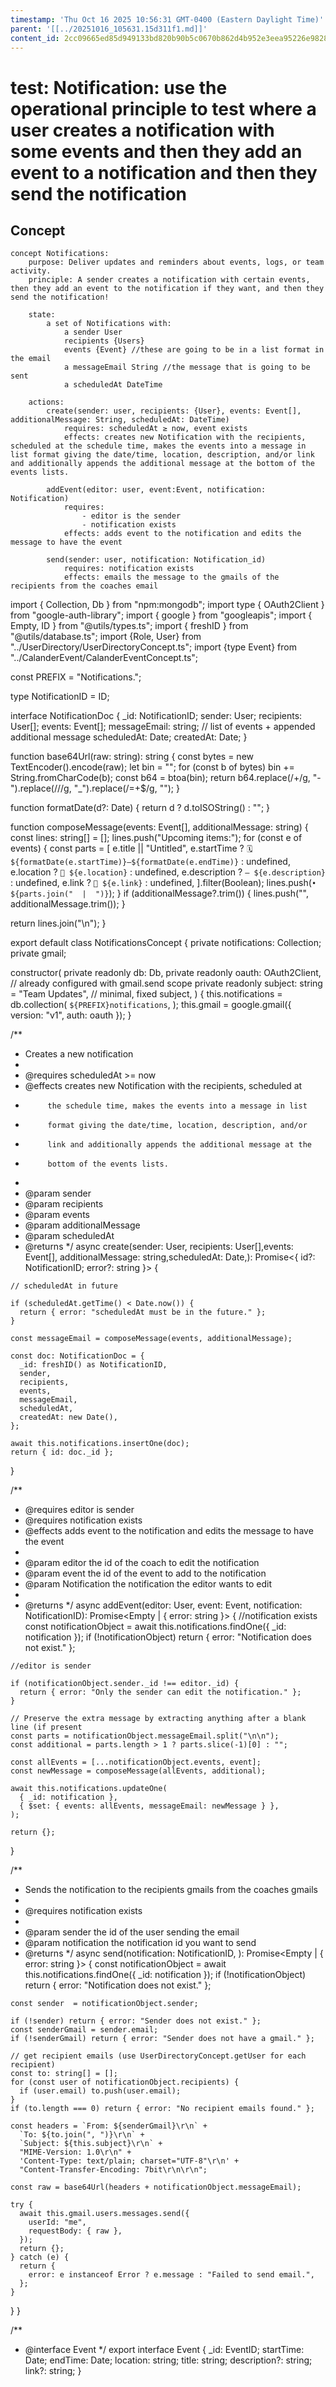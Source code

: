 ```yaml
---
timestamp: 'Thu Oct 16 2025 10:56:31 GMT-0400 (Eastern Daylight Time)'
parent: '[[../20251016_105631.15d311f1.md]]'
content_id: 2cc09665ed85d949133bd820b90b5c0670b862d4b952e3eea95226e9828a9090
---
```


# test: Notification: use the operational principle to test where a user creates a notification with some events and then they add an event to a notification and then they send the notification

## Concept

```
concept Notifications:
    purpose: Deliver updates and reminders about events, logs, or team activity.
    principle: A sender creates a notification with certain events, then they add an event to the notification if they want, and then they send the notification!

    state:
        a set of Notifications with:
            a sender User
            recipients {Users}
            events {Event} //these are going to be in a list format in the email
            a messageEmail String //the message that is going to be sent
            a scheduledAt DateTime

    actions:
        create(sender: user, recipients: {User}, events: Event[], additionalMessage: String, scheduledAt: DateTime)
            requires: scheduledAt ≥ now, event exists
            effects: creates new Notification with the recipients, scheduled at the schedule time, makes the events into a message in list format giving the date/time, location, description, and/or link and additionally appends the additional message at the bottom of the events lists. 
        
        addEvent(editor: user, event:Event, notification: Notification)
            requires: 
                - editor is the sender
                - notification exists
            effects: adds event to the notification and edits the message to have the event

        send(sender: user, notification: Notification_id)
            requires: notification exists
            effects: emails the message to the gmails of the recipients from the coaches email
```

import { Collection, Db } from "npm:mongodb";
import type { OAuth2Client } from "google-auth-library";
import { google } from "googleapis";
import { Empty, ID } from "@utils/types.ts";
import { freshID } from "@utils/database.ts";
import  {Role, User} from "../UserDirectory/UserDirectoryConcept.ts";
import {type Event} from "../CalanderEvent/CalanderEventConcept.ts";

const PREFIX = "Notifications.";

type NotificationID = ID;

interface NotificationDoc {
\_id: NotificationID;
sender: User;
recipients: User\[];
events: Event\[];
messageEmail: string; // list of events + appended additional message
scheduledAt: Date;
createdAt: Date;
}

function base64Url(raw: string): string {
const bytes = new TextEncoder().encode(raw);
let bin = "";
for (const b of bytes) bin += String.fromCharCode(b);
const b64 = btoa(bin);
return b64.replace(/+/g, "-").replace(///g, "\_").replace(/=+$/g, "");
}

function formatDate(d?: Date) {
return d ? d.toISOString() : "";
}

function composeMessage(events: Event\[], additionalMessage: string) {
const lines: string\[] = \[];
lines.push("Upcoming items:");
for (const e of events) {
const parts = \[
e.title || "Untitled",
e.startTime
? `🗓 ${formatDate(e.startTime)}–${formatDate(e.endTime)}`
: undefined,
e.location ? `📍 ${e.location}` : undefined,
e.description ? `— ${e.description}` : undefined,
e.link ? `🔗 ${e.link}` : undefined,
].filter(Boolean);
lines.push(`• ${parts.join("  |  ")}`);
}
if (additionalMessage?.trim()) {
lines.push("", additionalMessage.trim());
}

return lines.join("\n");
}

export default class NotificationsConcept {
private notifications: Collection<NotificationDoc>;
private gmail;

constructor(
private readonly db: Db,
private readonly oauth: OAuth2Client, // already configured with gmail.send scope
private readonly subject: string = "Team Updates", // minimal, fixed subject,
) {
this.notifications = db.collection<NotificationDoc>(
`${PREFIX}notifications`,
);
this.gmail = google.gmail({ version: "v1", auth: oauth });
}

/\*\*

* Creates a new notification
*
* @requires scheduledAt >= now
* @effects creates new Notification with the recipients, scheduled at
* ```
       the schedule time, makes the events into a message in list
  ```
* ```
       format giving the date/time, location, description, and/or
  ```
* ```
       link and additionally appends the additional message at the
  ```
* ```
       bottom of the events lists.
  ```
*
* @param sender
* @param recipients
* @param events
* @param additionalMessage
* @param scheduledAt
* @returns
  \*/
  async create(sender: User, recipients: User\[],events: Event\[],
  additionalMessage: string,scheduledAt: Date,):
  Promise<{ id?: NotificationID; error?: string }> {

```
// scheduledAt in future
```

```
if (scheduledAt.getTime() < Date.now()) {
  return { error: "scheduledAt must be in the future." };
}

const messageEmail = composeMessage(events, additionalMessage);

const doc: NotificationDoc = {
  _id: freshID() as NotificationID,
  sender,
  recipients,
  events,
  messageEmail,
  scheduledAt,
  createdAt: new Date(),
};

await this.notifications.insertOne(doc);
return { id: doc._id };
```

}

/\*\*

* @requires editor is sender
* @requires notification exists
* @effects adds event to the notification and edits the message to have the event
*
* @param editor the id of the coach to edit the notification
* @param event the id of the event to add to the notification
* @param Notification the notification the editor wants to edit
*
* @returns
  \*/
  async addEvent(editor: User, event: Event, notification: NotificationID): Promise\<Empty | { error: string }> {
  //notification exists
  const notificationObject = await this.notifications.findOne({ \_id: notification });
  if (!notificationObject) return { error: "Notification does not exist." };

```
//editor is sender
```

```
if (notificationObject.sender._id !== editor._id) {
  return { error: "Only the sender can edit the notification." };
}

// Preserve the extra message by extracting anything after a blank line (if present
const parts = notificationObject.messageEmail.split("\n\n");
const additional = parts.length > 1 ? parts.slice(-1)[0] : "";

const allEvents = [...notificationObject.events, event];
const newMessage = composeMessage(allEvents, additional);

await this.notifications.updateOne(
  { _id: notification },
  { $set: { events: allEvents, messageEmail: newMessage } },
);

return {};
```

}

/\*\*

* Sends the notification to the recipients gmails from the coaches gmails
*
* @requires notification exists
*
* @param sender the id of the user sending the email
* @param notification the notification id you want to send
* @returns
  \*/
  async send(notification: NotificationID,
  ): Promise\<Empty | { error: string }> {
  const notificationObject = await this.notifications.findOne({ \_id: notification });
  if (!notificationObject) return { error: "Notification does not exist." };

```
const sender  = notificationObject.sender;
```

```
if (!sender) return { error: "Sender does not exist." };
const senderGmail = sender.email;
if (!senderGmail) return { error: "Sender does not have a gmail." };

// get recipient emails (use UserDirectoryConcept.getUser for each recipient)
const to: string[] = [];
for (const user of notificationObject.recipients) {
  if (user.email) to.push(user.email);
}
if (to.length === 0) return { error: "No recipient emails found." };

const headers = `From: ${senderGmail}\r\n` +
  `To: ${to.join(", ")}\r\n` +
  `Subject: ${this.subject}\r\n` +
  "MIME-Version: 1.0\r\n" +
  'Content-Type: text/plain; charset="UTF-8"\r\n' +
  "Content-Transfer-Encoding: 7bit\r\n\r\n";

const raw = base64Url(headers + notificationObject.messageEmail);

try {
  await this.gmail.users.messages.send({
    userId: "me",
    requestBody: { raw },
  });
  return {};
} catch (e) {
  return {
    error: e instanceof Error ? e.message : "Failed to send email.",
  };
}
```

}
}

/\*\*

* @interface Event
  \*/
  export interface Event {
  \_id: EventID;
  startTime: Date;
  endTime: Date;
  location: string;
  title: string;
  description?: string;
  link?: string;
  }

